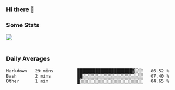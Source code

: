 ### Hi there 👋

<!--
**haruishi43/haruishi43** is a ✨ _special_ ✨ repository because its `README.md` (this file) appears on your GitHub profile.

Here are some ideas to get you started:

- 🔭 I’m currently working on ...
- 🌱 I’m currently learning ...
- 👯 I’m looking to collaborate on ...
- 🤔 I’m looking for help with ...
- 💬 Ask me about ...
- 📫 How to reach me: ...
- 😄 Pronouns: ...
- ⚡ Fun fact: ...
-->

### Some Stats
<div>
  <img align="center" src="https://github-readme-stats.vercel.app/api?username=haruishi43&count_private=true&show_icons=true" />
</div>

</br>

### Daily Averages

<!--START_SECTION:waka-->
```text
Markdown   29 mins         █████████████████████▓░░░   86.52 % 
Bash       2 mins          ██░░░░░░░░░░░░░░░░░░░░░░░   07.40 % 
Other      1 min           █░░░░░░░░░░░░░░░░░░░░░░░░   04.65 % 
```
<!--END_SECTION:waka-->
